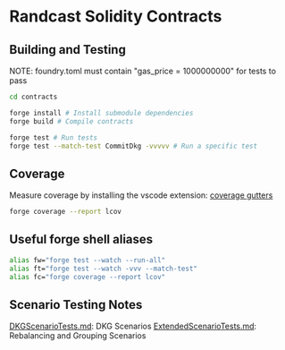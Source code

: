 # Randcast Solidity Contracts

## Building and Testing

NOTE: foundry.toml must contain "gas_price = 1000000000" for tests to pass

```bash
cd contracts

forge install # Install submodule dependencies
forge build # Compile contracts

forge test # Run tests
forge test --match-test CommitDkg -vvvvv # Run a specific test
```

## Coverage

Measure coverage by installing the vscode extension: [coverage gutters](https://marketplace.visualstudio.com/items?itemName=ryanluker.vscode-coverage-gutters)

```bash
forge coverage --report lcov
```

## Useful forge shell aliases

```bash
alias fw="forge test --watch --run-all"
alias ft="forge test --watch -vvv --match-test"
alias fc="forge coverage --report lcov"
```

## Scenario Testing Notes

[DKGScenarioTests.md](./DKGScenarioTests.md): DKG Scenarios
[ExtendedScenarioTests.md](./ExtendedScenarioTests.md): Rebalancing and Grouping Scenarios
